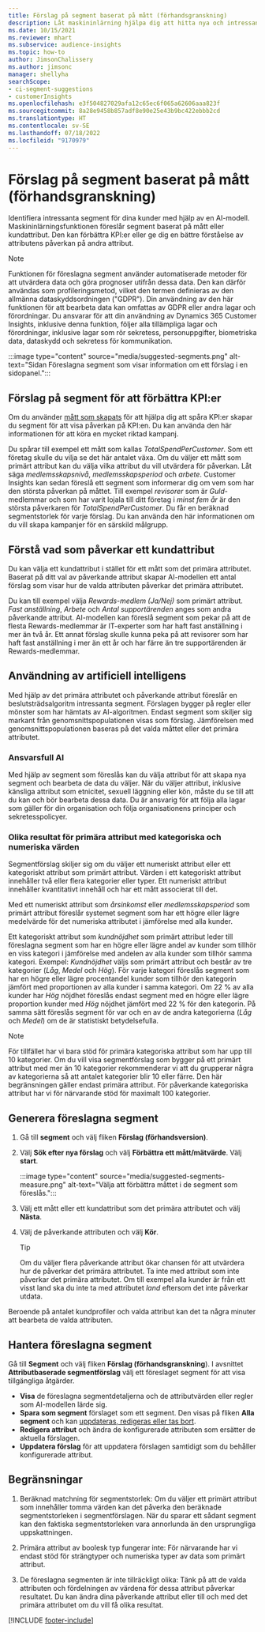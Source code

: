 ```yaml
---
title: Förslag på segment baserat på mått (förhandsgranskning)
description: Låt maskininlärning hjälpa dig att hitta nya och intressant segment baserat på kundattribut.
ms.date: 10/15/2021
ms.reviewer: mhart
ms.subservice: audience-insights
ms.topic: how-to
author: JimsonChalissery
ms.author: jimsonc
manager: shellyha
searchScope:
- ci-segment-suggestions
- customerInsights
ms.openlocfilehash: e3f504827029afa12c65ec6f065a62606aaa823f
ms.sourcegitcommit: 8a28e9458b857adf8e90e25e43b9bc422ebbb2cd
ms.translationtype: HT
ms.contentlocale: sv-SE
ms.lasthandoff: 07/18/2022
ms.locfileid: "9170979"
---
```

# <a name="suggested-segments-based-on-measures-preview"></a>Förslag på segment baserat på mått (förhandsgranskning)

Identifiera intressanta segment för dina kunder med hjälp av en AI-modell. Maskininlärningsfunktionen föreslår segment baserat på mått eller kundattribut. Den kan förbättra KPI:er eller ge dig en bättre förståelse av attributens påverkan på andra attribut.

> [!NOTE]
> Funktionen för föreslagna segment använder automatiserade metoder för att utvärdera data och göra prognoser utifrån dessa data. Den kan därför användas som profileringsmetod, vilket den termen definieras av den allmänna dataskyddsordningen ("GDPR"). Din användning av den här funktionen för att bearbeta data kan omfattas av GDPR eller andra lagar och förordningar. Du ansvarar för att din användning av Dynamics 365 Customer Insights, inklusive denna funktion, följer alla tillämpliga lagar och förordningar, inklusive lagar som rör sekretess, personuppgifter, biometriska data, dataskydd och sekretess för kommunikation.

:::image type="content" source="media/suggested-segments.png" alt-text="Sidan Föreslagna segment som visar information om ett förslag i en sidopanel.":::

## <a name="suggested-segments-to-improve-your-kpis"></a>Förslag på segment för att förbättra KPI:er

Om du använder [mått som skapats](measures.md) för att hjälpa dig att spåra KPI:er skapar du segment för att visa påverkan på KPI:en. Du kan använda den här informationen för att köra en mycket riktad kampanj.

Du spårar till exempel ett mått som kallas *TotalSpendPerCustomer*. Som ett företag skulle du vilja se det här antalet växa. Om du väljer ett mått som primärt attribut kan du välja vilka attribut du vill utvärdera för påverkan. Låt säga *medlemsskapsnivå*, *medlemsskapsperiod* och *arbete*. Customer Insights kan sedan föreslå ett segment som informerar dig om vem som har den största påverkan på måttet. Till exempel *revisorer* som är *Guld*-medlemmar och som har varit lojala till ditt företag i *minst fem år* är den största påverkaren för *TotalSpendPerCustomer*. Du får en beräknad segmentstorlek för varje förslag. Du kan använda den här informationen om du vill skapa kampanjer för en särskild målgrupp.

## <a name="understand-what-influences-a-customer-attribute"></a>Förstå vad som påverkar ett kundattribut

Du kan välja ett kundattribut i stället för ett mått som det primära attributet. Baserat på ditt val av påverkande attribut skapar AI-modellen ett antal förslag som visar hur de valda attributen påverkar det primära attributet.

Du kan till exempel välja *Rewards-medlem (Ja/Nej)* som primärt attribut. *Fast anställning*, *Arbete* och *Antal supportärenden* anges som andra påverkande attribut. AI-modellen kan föreslå segment som pekar på att de flesta Rewards-medlemmar är IT-experter som har haft fast anställning i mer än två år. Ett annat förslag skulle kunna peka på att revisorer som har haft fast anställning i mer än ett år och har färre än tre supportärenden är Rewards-medlemmar.

## <a name="artificial-intelligence-usage"></a>Användning av artificiell intelligens

Med hjälp av det primära attributet och påverkande attribut föreslår en beslutsträdsalgoritm intressanta segment. Förslagen bygger på regler eller mönster som har hämtats av AI-algoritmen. Endast segment som skiljer sig markant från genomsnittspopulationen visas som förslag. Jämförelsen med genomsnittspopulationen baseras på det valda måttet eller det primära attributet.

### <a name="responsible-ai"></a>Ansvarsfull AI

Med hjälp av segment som föreslås kan du välja attribut för att skapa nya segment och bearbeta de data du väljer. När du väljer attribut, inklusive känsliga attribut som etnicitet, sexuell läggning eller kön, måste du se till att du kan och bör bearbeta dessa data. Du är ansvarig för att följa alla lagar som gäller för din organisation och följa organisationens principer och sekretesspolicyer.

### <a name="different-results-for-primary-attributes-with-categorical-and-numeric-values"></a>Olika resultat för primära attribut med kategoriska och numeriska värden

Segmentförslag skiljer sig om du väljer ett numeriskt attribut eller ett kategoriskt attribut som primärt attribut. Värden i ett kategoriskt attribut innehåller två eller flera kategorier eller typer. Ett numeriskt attribut innehåller kvantitativt innehåll och har ett mått associerat till det.

Med ett numeriskt attribut som *årsinkomst* eller *medlemsskapsperiod* som primärt attribut föreslår systemet segment som har ett högre eller lägre medelvärde för det numeriska attributet i jämförelse med alla kunder.

Ett kategoriskt attribut som *kundnöjdhet* som primärt attribut leder till föreslagna segment som har en högre eller lägre andel av kunder som tillhör en viss kategori i jämförelse med andelen av alla kunder som tillhör samma kategori. Exempel: *Kundnöjdhet* väljs som primärt attribut och består av tre kategorier (*Låg*, *Medel* och *Hög*). För varje kategori föreslås segment som har en högre eller lägre procentandel kunder som tillhör den kategorin jämfört med proportionen av alla kunder i samma kategori. Om 22 % av alla kunder har *Hög* nöjdhet föreslås endast segment med en högre eller lägre proportion kunder med *Hög* nöjdhet jämfört med 22 % för den kategorin. På samma sätt föreslås segment för var och en av de andra kategorierna (*Låg* och *Medel*) om de är statistiskt betydelsefulla.

> [!NOTE]
> För tillfället har vi bara stöd för primära kategoriska attribut som har upp till 10 kategorier. Om du vill visa segmentförslag som bygger på ett primärt attribut med mer än 10 kategorier rekommenderar vi att du grupperar några av kategorierna så att antalet kategorier blir 10 eller färre. Den här begränsningen gäller endast primära attribut. För påverkande kategoriska attribut har vi för närvarande stöd för maximalt 100 kategorier.

## <a name="generate-suggested-segments"></a>Generera föreslagna segment

1. Gå till **segment** och välj fliken **Förslag (förhandsversion)**.

1. Välj **Sök efter nya förslag** och välj **Förbättra ett mått/mätvärde**. Välj **start**.

   :::image type="content" source="media/suggested-segments-measure.png" alt-text="Välja att förbättra måttet i de segment som föreslås.":::

1. Välj ett mått eller ett kundattribut som det primära attributet och välj **Nästa**.

1. Välj de påverkande attributen och välj **Kör**.

   > [!TIP]
   > Om du väljer flera påverkande attribut ökar chansen för att utvärdera hur de påverkar det primära attributet. Ta inte med attribut som inte påverkar det primära attributet. Om till exempel alla kunder är från ett visst land ska du inte ta med attributet *land* eftersom det inte påverkar utdata.

Beroende på antalet kundprofiler och valda attribut kan det ta några minuter att bearbeta de valda attributen.

## <a name="manage-suggested-segments"></a>Hantera föreslagna segment

Gå till **Segment** och välj fliken **Förslag (förhandsgranskning**). I avsnittet **Attributbaserade segmentförslag** välj ett föreslaget segment för att visa tillgängliga åtgärder.

- **Visa** de föreslagna segmentdetaljerna och de attributvärden eller regler som AI-modellen lärde sig.
- **Spara som segment** förslaget som ett segment. Den visas på fliken **Alla segment** och kan [uppdateras, redigeras eller tas bort](segments.md).
- **Redigera attribut** och ändra de konfigurerade attributen som ersätter de aktuella förslagen.
- **Uppdatera förslag** för att uppdatera förslagen samtidigt som du behåller konfigurerade attribut.

## <a name="limitations"></a>Begränsningar

1. Beräknad matchning för segmentstorlek: Om du väljer ett primärt attribut som innehåller tomma värden kan det påverka den beräknade segmentstorleken i segmentförslagen. När du sparar ett sådant segment kan den faktiska segmentstorleken vara annorlunda än den ursprungliga uppskattningen.

2. Primära attribut av boolesk typ fungerar inte: För närvarande har vi endast stöd för strängtyper och numeriska typer av data som primärt attribut.

3. De föreslagna segmenten är inte tillräckligt olika: Tänk på att de valda attributen och fördelningen av värdena för dessa attribut påverkar resultatet. Du kan ändra dina påverkande attribut eller till och med det primära attributet om du vill få olika resultat.

[!INCLUDE [footer-include](includes/footer-banner.md)]